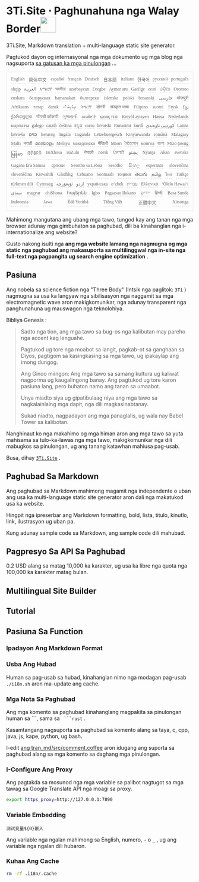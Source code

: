 <h1 style="justify-content:space-between">3Ti.Site ⋅ Paghunahuna nga Walay Border<img src="//i-01.eu.org/3Ti/logo.svg" style="user-select:none;margin-top:-1px;width:42px"></h1>

3Ti.Site, Markdown translation + multi-language static site generator.

Pagtukod dayon og internasyonal nga mga dokumento ug mga blog nga nagsuporta [sa gatusan ka mga pinulongan](https://github.com/i18n-site/node/blob/main/lang/src/index.js) ...

<pre class="langli" style="display:flex;flex-wrap:wrap;background:transparent;border:1px solid #eee;font-size:12px;box-shadow:0 0 3px inset #eee;padding:12px 5px 4px 12px;justify-content:space-between;"><style>pre.langli i{font-weight:300;font-family:s;margin-right:7px;margin-bottom:8px;font-style:normal;color:#666;border-bottom:1px dashed #ccc;}</style><i>English</i><i> 简体中文 </i><i>español</i><i>français</i><i>Deutsch</i><i> 日本語 </i><i>italiano</i><i>한국어</i><i>русский</i><i>português</i><i>shqip</i><i>‫العربية‬</i><i>አማርኛ</i><i>অসমীয়া</i><i>azərbaycan</i><i>Eʋegbe</i><i>Aymar aru</i><i>Gaeilge</i><i>eesti</i><i>ଓଡ଼ିଆ</i><i>Oromoo</i><i>euskara</i><i>беларуская</i><i>bamanakan</i><i>български</i><i>íslenska</i><i>polski</i><i>bosanski</i><i>‫فارسی‬</i><i>भोजपुरी</i><i>Afrikaans</i><i>татар</i><i>dansk</i><i>‫ދިވެހިބަސް‬</i><i>ትግርኛ</i><i>डोगरी</i><i>संस्कृत भाषा</i><i>Filipino</i><i>suomi</i><i>Frysk</i><i>ខ្មែរ</i><i>ქართული</i><i>गोंयची कोंकणी</i><i>ગુજરાતી</i><i>avañe’ẽ</i><i>қазақ тілі</i><i>Kreyòl ayisyen</i><i>Hausa</i><i>Nederlands</i><i>кыргызча</i><i>galego</i><i>català</i><i>čeština</i><i>ಕನ್ನಡ</i><i>corsu</i><i>hrvatski</i><i>Runasimi</i><i>kurdî</i><i>‫کوردیی ناوەندی‬</i><i>Latina</i><i>latviešu</i><i>ລາວ</i><i>lietuvių</i><i>lingála</i><i>Luganda</i><i>Lëtzebuergesch</i><i>Kinyarwanda</i><i>română</i><i>Malagasy</i><i>Malti</i><i>मराठी</i><i>മലയാളം</i><i>Melayu</i><i>македонски</i><i>मैथिली</i><i>Māori</i><i>মৈতৈলোন্</i><i>монгол</i><i>বাংলা</i><i>Mizo ṭawng</i><i>မြန်မာ</i><i>𞄀𞄄𞄰𞄩𞄍𞄜𞄰</i><i>IsiXhosa</i><i>isiZulu</i><i>नेपाली</i><i>norsk</i><i>ਪੰਜਾਬੀ</i><i>‫پښتو‬</i><i>Nyanja</i><i>Akan</i><i>svenska</i><i>Gagana fa'a Sāmoa</i><i>српски</i><i>Sesotho sa Leboa</i><i>Sesotho</i><i>සිංහල</i><i>esperanto</i><i>slovenčina</i><i>slovenščina</i><i>Kiswahili</i><i>Gàidhlig</i><i>Cebuano</i><i>Soomaali</i><i>тоҷикӣ</i><i>తెలుగు</i><i>தமிழ்</i><i>ไทย</i><i>Türkçe</i><i>türkmen dili</i><i>Cymraeg</i><i>‫ئۇيغۇرچە‬</i><i>‫اردو‬</i><i>українська</i><i>o‘zbek</i><i>‫עברית‬</i><i>Ελληνικά</i><i>ʻŌlelo Hawaiʻi</i><i>‫سنڌي‬</i><i>magyar</i><i>chiShona</i><i>հայերեն</i><i>Igbo</i><i>Pagsasao Ilokano</i><i>‫ייִדיש‬</i><i>हिन्दी</i><i>Basa Sunda</i><i>Indonesia</i><i>Jawa</i><i>Èdè Yorùbá</i><i>Tiếng Việt</i><i> 正體中文 </i><i>Xitsonga</i></pre>

Mahimong mangutana ang ubang mga tawo, tungod kay ang tanan nga mga browser adunay mga gimbuhaton sa paghubad, dili ba kinahanglan nga i-internationalize ang website?

Gusto nakong isulti nga **ang mga website lamang nga nagmugna og mga static nga paghubad ang makasuporta sa multilinggwal nga in-site nga full-text nga pagpangita ug search engine optimization** .

## Pasiuna

Ang nobela sa science fiction nga &quot;Three Body&quot; (Intsik nga paglitok: `3Tǐ` ) nagmugna sa usa ka langyaw nga sibilisasyon nga naggamit sa mga electromagnetic wave aron makigkomunikar, nga adunay transparent nga panghunahuna ug mauswagon nga teknolohiya.

Bibliya·Genesis :

> Sadto nga tion, ang mga tawo sa bug-os nga kalibutan may pareho nga accent kag lenguahe.
>
> Pagtukod ug tore nga moabot sa langit, pagkab-ot sa ganghaan sa Diyos, pagtigom sa kasingkasing sa mga tawo, ug ipakaylap ang imong dungog.
>
> Ang Ginoo miingon: Ang mga tawo sa samang kultura ug kaliwat nagporma ug kaugalingong banay. Ang pagtukod ug tore karon pasiuna lang, pero buhaton namo ang tanan sa umaabot.
>
> Unya miadto siya ug gipatibulaag niya ang mga tawo sa nagkalainlaing mga dapit, nga dili magkasinabtanay.
>
> Sukad niadto, nagpadayon ang mga panaglalis, ug wala nay Babel Tower sa kalibotan.

Nanghinaut ko nga makahimo og mga himan aron ang mga tawo sa yuta mahisama sa tulo-ka-lawas nga mga tawo, makigkomunikar nga dili mabugkos sa pinulongan, ug ang tanang katawhan mahiusa pag-usab.

Busa, dihay [`3Ti.Site`](//3Ti.Site) .

## Paghubad Sa Markdown

Ang paghubad sa Markdown mahimong magamit nga independente o uban ang usa ka multi-language static site generator aron dali nga makatukod usa ka website.

Hingpit nga ipreserbar ang Markdown formatting, bold, lista, titulo, kinutlo, link, ilustrasyon ug uban pa.

Kung adunay sample code sa Markdown, ang sample code dili mahubad.

## Pagpresyo Sa API Sa Paghubad

0.2 USD alang sa matag 10,000 ka karakter, ug usa ka libre nga quota nga 100,000 ka karakter matag bulan.

## Multilingual Site Builder

## Tutorial

## Pasiuna Sa Function

### Ipadayon Ang Markdown Format

### Usba Ang Hubad

Human sa pag-usab sa hubad, kinahanglan nimo nga modagan pag-usab `./i18n.sh` aron ma-update ang cache.

### Mga Nota Sa Paghubad

Ang mga komento sa paghubad kinahanglang magpakita sa pinulongan human sa \```, sama sa ` ```rust` .

Kasamtangang nagsuporta sa paghubad sa komento alang sa taya, c, cpp, java, js, kape, python, ug bash.

I-edit [ang tran_md/src/comment.coffee](https://github.com/i18n-site/node/blob/main/tran_md/src/comment.coffee) aron idugang ang suporta sa paghubad alang sa mga komento sa daghang mga pinulongan.

### I-Configure Ang Proxy

Ang pagtakda sa mosunod nga mga variable sa palibot nagtugot sa mga tawag sa Google Translate API nga moagi sa proxy.

```bash
export https_proxy=http://127.0.0.1:7890
```

### Variable Embedding

```
测试变量${0}嵌入
```

Ang variable nga ngalan mahimong sa English, numero, `-` o `_` , ug ang variable nga ngalan dili hubaron.

### Kuhaa Ang Cache

```bash
rm -rf .i18n/.cache
```
